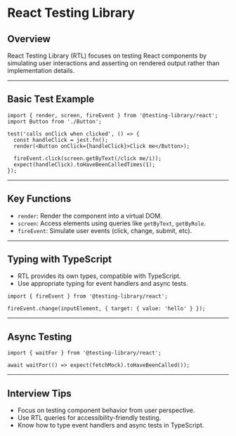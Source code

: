 # React Testing Library

## Overview

React Testing Library (RTL) focuses on testing React components by simulating user interactions and asserting on rendered output rather than implementation details.

------

## Basic Test Example

```tsx
import { render, screen, fireEvent } from '@testing-library/react';
import Button from './Button';

test('calls onClick when clicked', () => {
  const handleClick = jest.fn();
  render(<Button onClick={handleClick}>Click me</Button>);

  fireEvent.click(screen.getByText(/click me/i));
  expect(handleClick).toHaveBeenCalledTimes(1);
});
```

------

## Key Functions

- `render`: Render the component into a virtual DOM.
- `screen`: Access elements using queries like `getByText`, `getByRole`.
- `fireEvent`: Simulate user events (click, change, submit, etc).

------

## Typing with TypeScript

- RTL provides its own types, compatible with TypeScript.
- Use appropriate typing for event handlers and async tests.

```tsx
import { fireEvent } from '@testing-library/react';

fireEvent.change(inputElement, { target: { value: 'hello' } });
```

------

## Async Testing

```tsx
import { waitFor } from '@testing-library/react';

await waitFor(() => expect(fetchMock).toHaveBeenCalled());
```

------

## Interview Tips

- Focus on testing component behavior from user perspective.
- Use RTL queries for accessibility-friendly testing.
- Know how to type event handlers and async tests in TypeScript.

